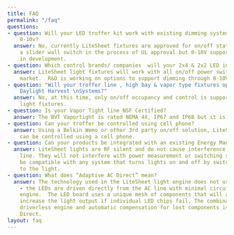 ```yaml
---
title: FAQ
permalink: "/faq"
questions:
- question: Will your LED troffer kit work with existing dimming systems? Off/on &
    0-10v?
  answer: No, currently LiteSheet fixtures are approved for on/off states. There is
    a slider wall switch in the process of UL approval but 0-10V support is still
    in development.
- question: Which control brands/ companies  will your 2x4 & 2x2 LED interface with?
  answer: LiteSheet light fixtures will work with all on/off power switches on the
    market.  R&D is working on options to support dimming through 0-10V operation.
- question: "Will your troffer line , high bay & vapor type fixtures operate with
    Daylight Harvest \nSystems?"
  answer: No, at this time, only on/off occupancy and control is supported by LiteSheet
    light fixtures.
- question: Is your Vapor Tight line NSF Certified?
  answer: The BVT Vaportight is rated NEMA 4X, IP67 and IP68 but it is not NSF certified.
- question: Can your troffer be controlled using cell phone?
  answer: Using a Belkin Wemo or other 3rd party on/off solution, LiteSheet lights
    can be controlled using a cell phone.
- question: Can your products be integrated with an existing Energy Management System?
  answer: LiteSheet lights are RF silent and do not cause interference on the electrical
    line. They will not interfere with power measurement or switching so they should
    be compatible with any system that turns lights on and off by switching power
    to the light.
- question: What does “Adaptive AC Direct” mean?
  answer: The technology used in the LiteSheet light engine does not use a power supply
    - the LEDs are driven directly from the AC line with minimal circuitry in the
    engine.  The LED board uses a unique mesh of components that will automatically
    increase the light output if individual LED chips fail. The combination of the
    driverless engine and automatic compensation for lost components is Adaptive AC
    Direct.
layout: faq
---
```


